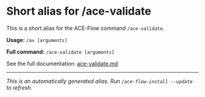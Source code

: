 # Short alias for /ace-validate

This is a short alias for the ACE-Flow command `/ace-validate`.

**Usage:** `/av [arguments]`

**Full command:** `/ace-validate [arguments]`

See the full documentation: [ace-validate.md](./ace-validate.md)

---

*This is an automatically generated alias. Run `/ace-flow-install --update` to refresh.*
